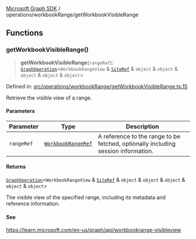[Microsoft Graph SDK](../../README.md) / operations/workbookRange/getWorkbookVisibleRange

## Functions

### getWorkbookVisibleRange()

> **getWorkbookVisibleRange**(`rangeRef`): [`GraphOperation`](../../GraphOperation.md#graphoperation)\<`WorkbookRangeView` & [`SiteRef`](../../SiteRef.md#siteref) & `object` & `object` & `object` & `object` & `object`\>

Defined in: [src/operations/workbookRange/getWorkbookVisibleRange.ts:15](https://github.com/Future-Secure-AI/microsoft-graph/blob/main/src/operations/workbookRange/getWorkbookVisibleRange.ts#L15)

Retrieve the visible view of a range.

#### Parameters

| Parameter | Type | Description |
| ------ | ------ | ------ |
| `rangeRef` | [`WorkbookRangeRef`](../../WorkbookRangeRef.md#workbookrangeref) | A reference to the range to be fetched, optionally including session information. |

#### Returns

[`GraphOperation`](../../GraphOperation.md#graphoperation)\<`WorkbookRangeView` & [`SiteRef`](../../SiteRef.md#siteref) & `object` & `object` & `object` & `object` & `object`\>

The visible view of the specified range, including its metadata and reference information.

#### See

https://learn.microsoft.com/en-us/graph/api/workbookrange-visibleview
